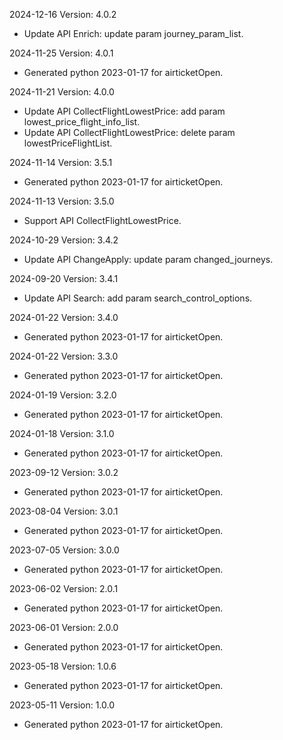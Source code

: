2024-12-16 Version: 4.0.2
- Update API Enrich: update param journey_param_list.


2024-11-25 Version: 4.0.1
- Generated python 2023-01-17 for airticketOpen.

2024-11-21 Version: 4.0.0
- Update API CollectFlightLowestPrice: add param lowest_price_flight_info_list.
- Update API CollectFlightLowestPrice: delete param lowestPriceFlightList.


2024-11-14 Version: 3.5.1
- Generated python 2023-01-17 for airticketOpen.

2024-11-13 Version: 3.5.0
- Support API CollectFlightLowestPrice.


2024-10-29 Version: 3.4.2
- Update API ChangeApply: update param changed_journeys.


2024-09-20 Version: 3.4.1
- Update API Search: add param search_control_options.


2024-01-22 Version: 3.4.0
- Generated python 2023-01-17 for airticketOpen.

2024-01-22 Version: 3.3.0
- Generated python 2023-01-17 for airticketOpen.

2024-01-19 Version: 3.2.0
- Generated python 2023-01-17 for airticketOpen.

2024-01-18 Version: 3.1.0
- Generated python 2023-01-17 for airticketOpen.

2023-09-12 Version: 3.0.2
- Generated python 2023-01-17 for airticketOpen.

2023-08-04 Version: 3.0.1
- Generated python 2023-01-17 for airticketOpen.

2023-07-05 Version: 3.0.0
- Generated python 2023-01-17 for airticketOpen.

2023-06-02 Version: 2.0.1
- Generated python 2023-01-17 for airticketOpen.

2023-06-01 Version: 2.0.0
- Generated python 2023-01-17 for airticketOpen.

2023-05-18 Version: 1.0.6
- Generated python 2023-01-17 for airticketOpen.

2023-05-11 Version: 1.0.0
- Generated python 2023-01-17 for airticketOpen.

